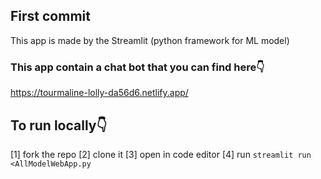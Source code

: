 ## First commit

This app is made by the Streamlit (python framework for ML model)

### This app contain a chat bot that you can find here👇
https://tourmaline-lolly-da56d6.netlify.app/

## To run locally👇
[1] fork the repo
[2] clone it
[3] open in code editor 
[4] run `streamlit run <AllModelWebApp.py`
